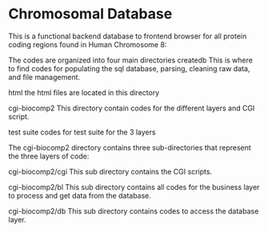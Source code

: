 # Chromosomal Database

This is a functional backend database to frontend browser for all protein coding regions found in Human Chromosome 8:

The codes are organized into four main directories
   createdb This is where to find codes for populating the sql database, parsing, cleaning raw data, and file management. 

   html the html files are located in this directory

   cgi-biocomp2 This directory contain codes for the different layers and CGI script.

   test suite codes for test suite for the 3 layers
   
The cgi-biocomp2 directory contains three sub-directories that represent the three layers of code:

  cgi-biocomp2/cgi This sub directory contains the CGI scripts.
  
  cgi-biocomp2/bl This sub directory contains all codes for the business layer to process and get data from the database.

  cgi-biocomp2/db This sub directory contains codes to access the database layer.


